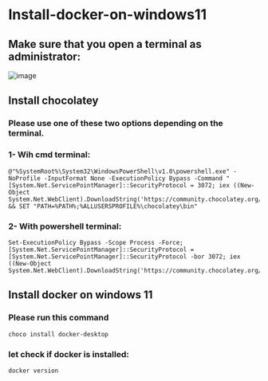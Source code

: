 # Install-docker-on-windows11
## Make sure that you open a terminal as administrator:
![image](https://user-images.githubusercontent.com/107158398/223482894-ca1b77ec-e90a-480f-a2ef-46539f880f11.png)

## Install chocolatey 
### Please use one of these two options depending on the terminal.
### 1- Wih cmd terminal:
```
@"%SystemRoot%\System32\WindowsPowerShell\v1.0\powershell.exe" -NoProfile -InputFormat None -ExecutionPolicy Bypass -Command "[System.Net.ServicePointManager]::SecurityProtocol = 3072; iex ((New-Object System.Net.WebClient).DownloadString('https://community.chocolatey.org/install.ps1'))" && SET "PATH=%PATH%;%ALLUSERSPROFILE%\chocolatey\bin"
```
### 2- With powershell terminal:
```
Set-ExecutionPolicy Bypass -Scope Process -Force; [System.Net.ServicePointManager]::SecurityProtocol = [System.Net.ServicePointManager]::SecurityProtocol -bor 3072; iex ((New-Object System.Net.WebClient).DownloadString('https://community.chocolatey.org/install.ps1'))
```
## Install docker on windows 11
### Please run this command
```
choco install docker-desktop
```
### let check if docker is installed:
```
docker version
```



